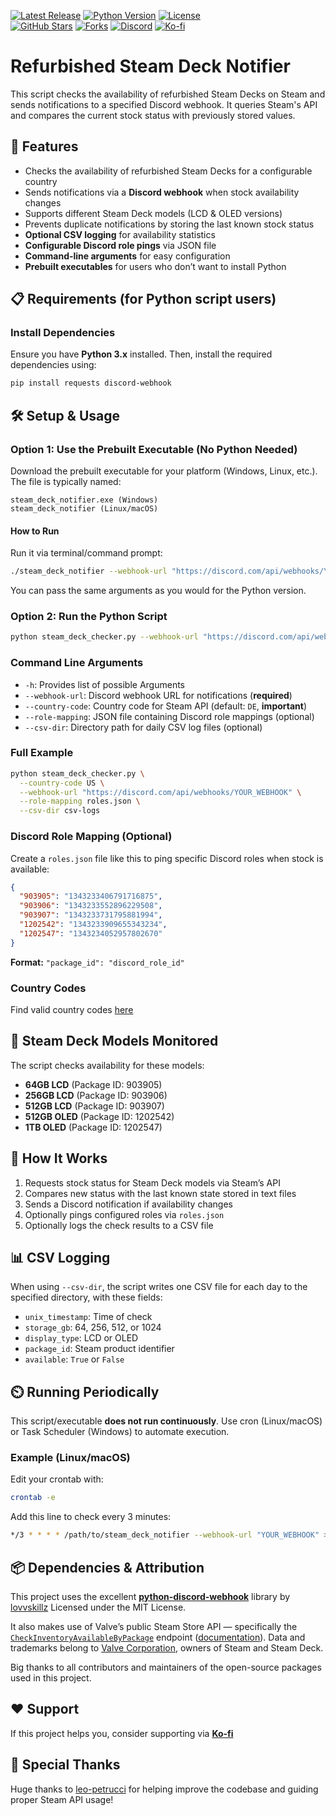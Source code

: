 [![Latest Release](https://img.shields.io/github/v/release/oblassgit/refurbished-steam-deck-notifier?include_prereleases)](https://github.com/oblassgit/refurbished-steam-deck-notifier/releases)
[![Python Version](https://img.shields.io/badge/python-3.8%2B-blue.svg)](https://www.python.org/)
[![License](https://img.shields.io/github/license/oblassgit/refurbished-steam-deck-notifier)](https://github.com/oblassgit/refurbished-steam-deck-notifier/blob/main/LICENSE)  
[![GitHub Stars](https://img.shields.io/github/stars/oblassgit/refurbished-steam-deck-notifier?style=social)](https://github.com/oblassgit/refurbished-steam-deck-notifier/stargazers)
[![Forks](https://img.shields.io/github/forks/oblassgit/refurbished-steam-deck-notifier?style=social)](https://github.com/oblassgit/refurbished-steam-deck-notifier/network/members)
[![Discord](https://img.shields.io/discord/1142517154370043974?label=Discord&logo=discord&style=flat)](https://discord.gg/5gpFTMkvJn)
[![Ko-fi](https://img.shields.io/badge/Buy%20me%20a%20coffee-Ko--fi-FF5E5B?logo=kofi&logoColor=white&style=flat)](https://ko-fi.com/looti)
# Refurbished Steam Deck Notifier

This script checks the availability of refurbished Steam Decks on Steam and sends notifications to a specified Discord webhook. It queries Steam's API and compares the current stock status with previously stored values.

## 🚀 Features

* Checks the availability of refurbished Steam Decks for a configurable country
* Sends notifications via a **Discord webhook** when stock availability changes
* Supports different Steam Deck models (LCD & OLED versions)
* Prevents duplicate notifications by storing the last known stock status
* **Optional CSV logging** for availability statistics
* **Configurable Discord role pings** via JSON file
* **Command-line arguments** for easy configuration
* **Prebuilt executables** for users who don’t want to install Python

## 📋 Requirements (for Python script users)

### Install Dependencies

Ensure you have **Python 3.x** installed. Then, install the required dependencies using:

```bash
pip install requests discord-webhook
```

## 🛠 Setup & Usage

### Option 1: Use the Prebuilt Executable (No Python Needed)

Download the prebuilt executable for your platform (Windows, Linux, etc.). The file is typically named:

```
steam_deck_notifier.exe (Windows)
steam_deck_notifier (Linux/macOS)
```

#### How to Run

Run it via terminal/command prompt:

```bash
./steam_deck_notifier --webhook-url "https://discord.com/api/webhooks/YOUR_WEBHOOK"
```

You can pass the same arguments as you would for the Python version.

### Option 2: Run the Python Script

```bash
python steam_deck_checker.py --webhook-url "https://discord.com/api/webhooks/YOUR_WEBHOOK"
```

### Command Line Arguments

* `-h`: Provides list of possible Arguments
* `--webhook-url`: Discord webhook URL for notifications (**required**)
* `--country-code`: Country code for Steam API (default: `DE`, **important**)
* `--role-mapping`: JSON file containing Discord role mappings (optional)
* `--csv-dir`: Directory path for daily CSV log files (optional)

### Full Example

```bash
python steam_deck_checker.py \
  --country-code US \
  --webhook-url "https://discord.com/api/webhooks/YOUR_WEBHOOK" \
  --role-mapping roles.json \
  --csv-dir csv-logs
```

### Discord Role Mapping (Optional)

Create a `roles.json` file like this to ping specific Discord roles when stock is available:

```json
{
  "903905": "1343233406791716875",
  "903906": "1343233552896229508",
  "903907": "1343233731795881994",
  "1202542": "1343233909655343234",
  "1202547": "1343234052957802670"
}
```

**Format:** `"package_id": "discord_role_id"`

### Country Codes

Find valid country codes [here](https://github.com/RudeySH/SteamCountries/blob/master/json/countries.json)

## 💪 Steam Deck Models Monitored

The script checks availability for these models:

* **64GB LCD** (Package ID: 903905)
* **256GB LCD** (Package ID: 903906)
* **512GB LCD** (Package ID: 903907)
* **512GB OLED** (Package ID: 1202542)
* **1TB OLED** (Package ID: 1202547)

## 🔧 How It Works

1. Requests stock status for Steam Deck models via Steam’s API
2. Compares new status with the last known state stored in text files
3. Sends a Discord notification if availability changes
4. Optionally pings configured roles via `roles.json`
5. Optionally logs the check results to a CSV file

## 📊 CSV Logging

When using `--csv-dir`, the script writes one CSV file for each day to the specified directory, with these fields:

* `unix_timestamp`: Time of check
* `storage_gb`: 64, 256, 512, or 1024
* `display_type`: LCD or OLED
* `package_id`: Steam product identifier
* `available`: `True` or `False`

## ⏲️ Running Periodically

This script/executable **does not run continuously**. Use cron (Linux/macOS) or Task Scheduler (Windows) to automate execution.

### Example (Linux/macOS)

Edit your crontab with:

```bash
crontab -e
```

Add this line to check every 3 minutes:

```bash
*/3 * * * * /path/to/steam_deck_notifier --webhook-url "YOUR_WEBHOOK" >> /path/to/logfile.log 2>&1
```

## 📦 Dependencies & Attribution

This project uses the excellent [**python-discord-webhook**](https://github.com/lovvskillz/python-discord-webhook) library by [lovvskillz](https://github.com/lovvskillz)
Licensed under the MIT License.

It also makes use of Valve’s public Steam Store API — specifically the  
[`CheckInventoryAvailableByPackage`](https://api.steampowered.com/IPhysicalGoodsService/CheckInventoryAvailableByPackage/v1?origin=https:%2F%2Fstore.steampowered.com) endpoint ([documentation](https://steamapi.xpaw.me/#IPhysicalGoodsService)). Data and trademarks belong to [Valve Corporation](https://www.valvesoftware.com/), owners of Steam and Steam Deck.

Big thanks to all contributors and maintainers of the open-source packages used in this project.

## ❤️ Support

If this project helps you, consider supporting via [**Ko-fi**](https://ko-fi.com/Y8Y41BZ8SM)

## 🥇 Special Thanks

Huge thanks to [leo-petrucci](https://github.com/leo-petrucci) for helping improve the codebase and guiding proper Steam API usage!
